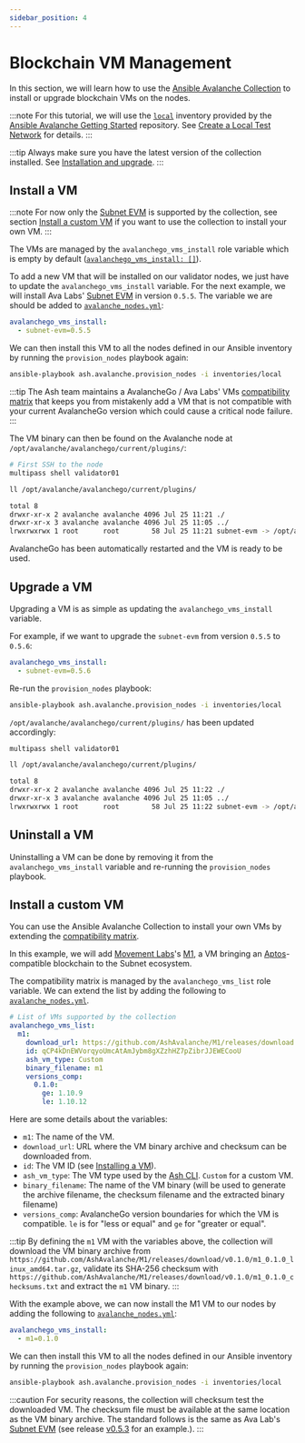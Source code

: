 ```yaml
---
sidebar_position: 4
---
```


# Blockchain VM Management

In this section, we will learn how to use the [Ansible Avalanche Collection](https://github.com/AshAvalanche/ansible-avalanche-collection) to install or upgrade blockchain VMs on the nodes.

:::note
For this tutorial, we will use the [`local`](https://github.com/AshAvalanche/ansible-avalanche-getting-started/tree/main/inventories/local) inventory provided by the [Ansible Avalanche Getting Started](https://github.com/AshAvalanche/ansible-avalanche-getting-started) repository. See [Create a Local Test Network](./local-test-network) for details.
:::

:::tip
Always make sure you have the latest version of the collection installed. See [Installation and upgrade](/docs/toolkit/ansible-avalanche-collection/installation).
:::

## Install a VM

:::note
For now only the [Subnet EVM](https://github.com/ava-labs/subnet-evm) is supported by the collection, see section [Install a custom VM](#install-a-custom-vm) if you want to use the collection to install your own VM.
:::

The VMs are managed by the `avalanchego_vms_install` role variable which is empty by default ([`avalanchego_vms_install: []`](https://github.com/AshAvalanche/ansible-avalanche-collection/blob/main/roles/node/defaults/main.yml#L42)).

To add a new VM that will be installed on our validator nodes, we just have to update the `avalanchego_vms_install` variable. For the next example, we will install Ava Labs' [Subnet EVM](https://github.com/ava-labs/subnet-evm) in version `0.5.5`. The variable we are should be added to [`avalanche_nodes.yml`](https://github.com/AshAvalanche/ansible-avalanche-getting-started/tree/main/inventories/local/group_vars/avalanche_nodes.yml):

```yml title="inventories/local/group_vars/avalanche_nodes.yml"
avalanchego_vms_install:
  - subnet-evm=0.5.5
```

We can then install this VM to all the nodes defined in our Ansible inventory by running the `provision_nodes` playbook again:

```bash
ansible-playbook ash.avalanche.provision_nodes -i inventories/local
```

:::tip
The Ash team maintains a AvalancheGo / Ava Labs' VMs [compatibility matrix](/docs/toolkit/ansible-avalanche-collection/reference/roles/avalanche-node#supported-vms-and-avalanchego-compatibility) that keeps you from mistakenly add a VM that is not compatible with your current AvalancheGo version which could cause a critical node failure.
:::

The VM binary can then be found on the Avalanche node at `/opt/avalanche/avalanchego/current/plugins/`:

```bash {2} title="Command"
# First SSH to the node
multipass shell validator01

ll /opt/avalanche/avalanchego/current/plugins/
```

```bash title="Output"
total 8
drwxr-xr-x 2 avalanche avalanche 4096 Jul 25 11:21 ./
drwxr-xr-x 3 avalanche avalanche 4096 Jul 25 11:05 ../
lrwxrwxrwx 1 root      root        58 Jul 25 11:21 subnet-evm -> /opt/avalanche/vms/subnet-evm/subnet-evm-v0.5.5/subnet-evm*
```

AvalancheGo has been automatically restarted and the VM is ready to be used.

## Upgrade a VM

Upgrading a VM is as simple as updating the `avalanchego_vms_install` variable.

For example, if we want to upgrade the `subnet-evm` from version `0.5.5` to `0.5.6`:

```yml title="inventories/local/group_vars/avalanche_nodes.yml"
avalanchego_vms_install:
  - subnet-evm=0.5.6
```

Re-run the `provision_nodes` playbook:

```bash
ansible-playbook ash.avalanche.provision_nodes -i inventories/local
```

`/opt/avalanche/avalanchego/current/plugins/` has been updated accordingly:

```bash {1} title="Command"
multipass shell validator01

ll /opt/avalanche/avalanchego/current/plugins/
```

```bash title="Output"
total 8
drwxr-xr-x 2 avalanche avalanche 4096 Jul 25 11:22 ./
drwxr-xr-x 3 avalanche avalanche 4096 Jul 25 11:05 ../
lrwxrwxrwx 1 root      root        58 Jul 25 11:22 subnet-evm -> /opt/avalanche/vms/subnet-evm/subnet-evm-v0.5.6/subnet-evm*
```

## Uninstall a VM

Uninstalling a VM can be done by removing it from the `avalanchego_vms_install` variable and re-running the `provision_nodes` playbook.

## Install a custom VM

You can use the Ansible Avalanche Collection to install your own VMs by extending the [compatibility matrix](/docs/toolkit/ansible-avalanche-collection/reference/roles/avalanche-node#supported-vms-and-avalanchego-compatibility).

In this example, we will add [Movement Labs](https://movementlabs.xyz/)'s [M1](https://github.com/movemntdev/M1), a VM bringing an [Aptos](https://aptoslabs.com/)-compatible blockchain to the Subnet ecosystem.

The compatibility matrix is managed by the `avalanchego_vms_list` role variable. We can extend the list by adding the following to [`avalanche_nodes.yml`](https://github.com/AshAvalanche/ansible-avalanche-getting-started/tree/main/inventories/local/group_vars/avalanche_nodes.yml).

```yaml
# List of VMs supported by the collection
avalanchego_vms_list:
  m1:
    download_url: https://github.com/AshAvalanche/M1/releases/download
    id: qCP4kDnEWVorqyoUmcAtAmJybm8gXZzhHZ7pZibrJJEWECooU
    ash_vm_type: Custom
    binary_filename: m1
    versions_comp:
      0.1.0:
        ge: 1.10.9
        le: 1.10.12
```

Here are some details about the variables:

- `m1`: The name of the VM.
- `download_url`: URL where the VM binary archive and checksum can be downloaded from.
- `id`: The VM ID (see [Installing a VM](https://docs.avax.network/build/vm/intro#installing-a-vm)).
- `ash_vm_type`: The VM type used by the [Ash CLI](/docs/toolkit/ash-cli/introduction). `Custom` for a custom VM.
- `binary_filename`: The name of the VM binary (will be used to generate the archive filename, the checksum filename and the extracted binary filename)
- `versions_comp`: AvalancheGo version boundaries for which the VM is compatible. `le` is for "less or equal" and `ge` for "greater or equal".

:::tip
By defining the `m1` VM with the variables above, the collection will download the VM binary archive from `https://github.com/AshAvalanche/M1/releases/download/v0.1.0/m1_0.1.0_linux_amd64.tar.gz`, validate its SHA-256 checksum with `https://github.com/AshAvalanche/M1/releases/download/v0.1.0/m1_0.1.0_checksums.txt` and extract the `m1` VM binary.
:::

With the example above, we can now install the M1 VM to our nodes by adding the following to [`avalanche_nodes.yml`](https://github.com/AshAvalanche/ansible-avalanche-getting-started/tree/main/inventories/local/group_vars/avalanche_nodes.yml):

```yml title="inventories/local/group_vars/avalanche_nodes.yml"
avalanchego_vms_install:
  - m1=0.1.0
```

We can then install this VM to all the nodes defined in our Ansible inventory by running the `provision_nodes` playbook again:

```bash
ansible-playbook ash.avalanche.provision_nodes -i inventories/local
```

:::caution
For security reasons, the collection will checksum test the downloaded VM. The checksum file must be available at the same location as the VM binary archive. The standard follows is the same as Ava Lab's [Subnet EVM](https://github.com/ava-labs/subnet-evm) (see release [v0.5.3](https://github.com/ava-labs/subnet-evm/releases/tag/v0.5.3) for an example.).
:::
